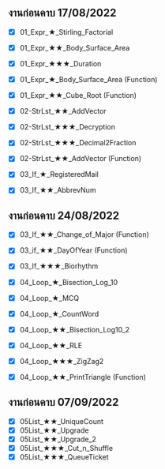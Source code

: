 ## งานก่อนคาบ 17/08/2022

- [x] 01_Expr_★_Stirling_Factorial
- [x] 01_Expr_★★_Body_Surface_Area
- [x] 01_Expr_★★★_Duration
- [x] 01_Expr_★_Body_Surface_Area (Function)
- [x] 01_Expr_★★_Cube_Root (Function)

- [x] 02-StrLst_★★_AddVector
- [x] 02-StrLst_★★★_Decryption
- [x] 02-StrLst_★★★_Decimal2Fraction
- [x] 02-StrLst_★★_AddVector (Function)

- [x] 03_If_★_RegisteredMail
- [x] 03_If_★★_AbbrevNum

## งานก่อนคาบ 24/08/2022

- [x] 03_If_★★_Change_of_Major (Function)
- [x] 03_if_★★_DayOfYear (Function)
- [x] 03_If_★★★_Biorhythm

- [x] 04_Loop_★_Bisection_Log_10
- [x] 04_Loop_★_MCQ
- [x] 04_Loop_★_CountWord
- [x] 04_Loop_★★_Bisection_Log10_2
- [x] 04_Loop_★★_RLE
- [x] 04_Loop_★★★_ZigZag2
- [x] 04_Loop_★★_PrintTriangle (Function)

## งานก่อนคาบ 07/09/2022

- [x] 05List_★★_UniqueCount
- [x] 05List_★★_Upgrade
- [x] 05List_★★_Upgrade_2
- [x] 05List_★★★_Cut_n_Shuffle
- [x] 05List_★★★_QueueTicket
